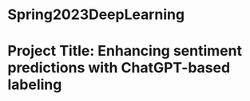 # Spring2023DeepLearning
# Project Title: Enhancing sentiment predictions with ChatGPT-based labeling
# 
